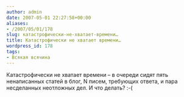 ```yaml
---
author: admin
date: 2007-05-01 22:27:58+00:00
aliases:
- /2007/05/01/178
slug: катастрофически-не-хватает-времени…
title: Катастрофически не хватает времени…
wordpress_id: 178
tags:
- Всякая всячина
---
```


Катастрофически не хватает времени –  в очереди сидят пять ненаписанных статей в блог, N писем, требующих ответа, и пара несделанных неотложных дел. И что делать? :-(

